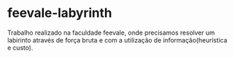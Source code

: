 # feevale-labyrinth

Trabalho realizado na faculdade feevale, onde precisamos resolver um labirinto através de força bruta e com a utilização de informação(heurística e custo).

